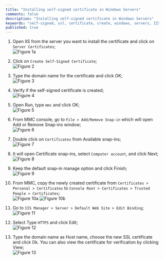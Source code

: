 ```yaml
---
title: "Installing self-signed certificate in Windows Servers"
comments: false
description: "Installing self-signed certificate in Windows Servers"
keywords: "self-signed, ssl, certificate, create, windows, servers, IIS"
published: true
---
```


1. Open IIS from the server you want to install the certificate and click on `Server Certificates`;  
![Figure 1a](http://ntrezowan.github.com/images/self-signed-1.png)

2. Click on `Create Self-Signed Certificate`;  
![Figure 2](http://ntrezowan.github.com/images/self-signed-2.png)

3. Type the domain name for the certificate and click OK;  
![Figure 3](http://ntrezowan.github.com/images/self-signed-3.png)

4. Verify if the self-signed certificate is created;  
![Figure 4](http://ntrezowan.github.com/images/self-signed-4.png)

5. Open Run, type `mmc` and click OK;  
![Figure 5](http://ntrezowan.github.com/images/self-signed-5.png)

6. From MMC console, go to `File > Add/Remove Snap-in` which will open Add or Remove Snap-ins window;  
![Figure 6](http://ntrezowan.github.com/images/self-signed-6.png)

7. Double click on `Certificates` from Available snap-ins;  
![Figure 7](http://ntrezowan.github.com/images/self-signed-7.png)

8. It will open Certificate snap-ins, select `Computer account`, and click Next;  
![Figure 8](http://ntrezowan.github.com/images/self-signed-8.png)

9. Keep the default snap-in manage option and click Finish;  
![Figure 9](http://ntrezowan.github.com/images/self-signed-9.png)

10. From MMC, copy the newly created certificate from `Certificates > Personal > Certificates` to `Console Root > Certificates > Trusted People > Certificates`;  
![Figure 10a](http://ntrezowan.github.com/images/self-signed-10a.png)
![Figure 10b](http://ntrezowan.github.com/images/self-signed-10b.png)

11. Go to `IIS Manager > Server > Default Web Site > Edit Binding`;  
![Figure 11](http://ntrezowan.github.com/images/self-signed-11.png)

12. Select Type `HTTPS` and click Edit;  
![Figure 12](http://ntrezowan.github.com/images/self-signed-12.png)

13. Type the domain name as Host name, choose the new SSL certificate and click Ok. You can also view the certificate for verification by clicking View;  
![Figure 13](http://ntrezowan.github.com/images/self-signed-13.png)
